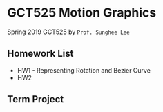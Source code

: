 # GCT525 Motion Graphics
Spring 2019 GCT525 by `Prof. Sunghee Lee`


## Homework List
* HW1 - Representing Rotation and Bezier Curve
* HW2 

## Term Project

